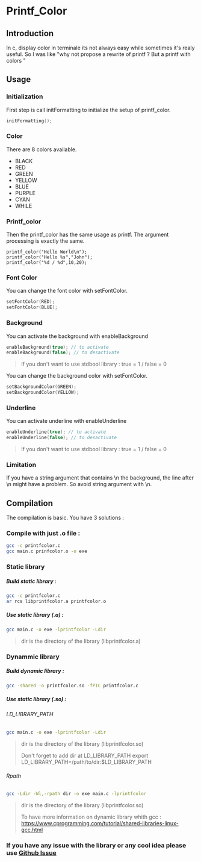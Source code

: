 # Printf_Color 

## Introduction

In c, display color in terminale its not always easy while sometimes it's realy useful. So I was like "why not propose a rewrite of printf ? But a printf with colors "


## Usage 

### Initialization

First step is call initFormatting to initialize the setup of printf_color.
```c
initFormatting();
```

### Color 
There are 8 colors available. 
* BLACK
* RED
* GREEN
* YELLOW
* BLUE
* PURPLE
* CYAN
* WHILE


### Printf_color

Then the printf_color has the same usage as printf. The argument processing is exactly the same. 
```
printf_color("Hello World\n");
printf_color("Hello %s","John");
printf_color("%d / %d",10,20);
```
### Font Color

You can change the font color with setFontColor.
```c
setFontColor(RED);
setFontColor(BLUE);
```
### Background 

You can activate the background with enableBackground
```c
enableBackground(true); // to activate 
enableBackground(false); // to desactivate
```
> If you don't want to use stdbool library : true = 1 / false = 0

You can change the background color with setFontColor.
```c
setBackgroundColor(GREEN);
setBackgroundColor(YELLOW);
```
### Underline 

You can activate underline with enableUnderline
```c
enableUnderline(true); // to activate 
enableUnderline(false); // to desactivate
```
> If you don't want to use stdbool library : true = 1 / false = 0

### Limitation 

If you have a string argument that contains \n the background, the line after \n might have a problem. 
So avoid string argument with \n.

## Compilation

The compilation is basic. You have 3 solutions : 

### Compile with just .o file :
```bash
gcc -c printfcolor.c
gcc main.c prinfcolor.o -o exe
```
### Static library

##### Build static library :
```bash
gcc -c printfcolor.c
ar rcs libprintfcolor.a printfcolor.o
```
##### Use static library (.a) : 
```bash
gcc main.c -o exe -lprintfcolor -Ldir
```
> dir is the directory of the library (libprintfcolor.a)

### Dynammic library
##### Build dynamic library :
```bash
gcc -shared -o printfcolor.so -fPIC printfcolor.c
```

##### Use static library (.so) : 

###### LD_LIBRARY_PATH

```bash
gcc main.c -o exe -lprintfcolor -Ldir
```

>dir is the directory of the library (libprintfcolor.so)
>
>Don't forget to add dir at LD_LIBRARY_PATH
> export LD_LIBRARY_PATH=/path/to/dir:$LD_LIBRARY_PATH

###### Rpath

```bash
gcc -Ldir -Wl,-rpath dir -o exe main.c -lprintfcolor
```
> dir is the directory of the library (libprintfcolor.so)
>
> To have more information on dynamic library whith gcc : https://www.cprogramming.com/tutorial/shared-libraries-linux-gcc.html

### If you have any issue with the library or any cool idea please use [Github Issue](https://github.com/elColeoptero/printf_color/issues)
